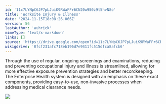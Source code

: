 ```yaml
---
id: '11c7LYNpC6JP7pLJuiK9RWaFFr6CN20w9S0z9t5hvN8o'
title: 'Worksite Injury & Illness'
date: '2024-11-15T18:08:26.066Z'
version: 56
lastAuthor: 'auhrick'
mimeType: 'text/x-markdown'
links: []
source: 'https://drive.google.com/open?id=11c7LYNpC6JP7pLJuiK9RWaFFr6CN20w9S0z9t5hvN8o'
wikigdrive: '0fcf231afc718eb196d7e9411fc515dfca8afcb6'
---
```

Through the use of regular, ongoing screenings and examinations, reducing and preventing occupational injury and illness is streamlined, allowing for more effective exposure prevention strategies and better recordkeeping. The Enterprise Health system is designed with an emphasis on these exact components, providing easy-to-use, non-invasive processes when addressing medical clearance needs.

![](../worksite-injury-and-illness.assets/d46ae009e35683d5e1b57e5d1069e6d0.png)
